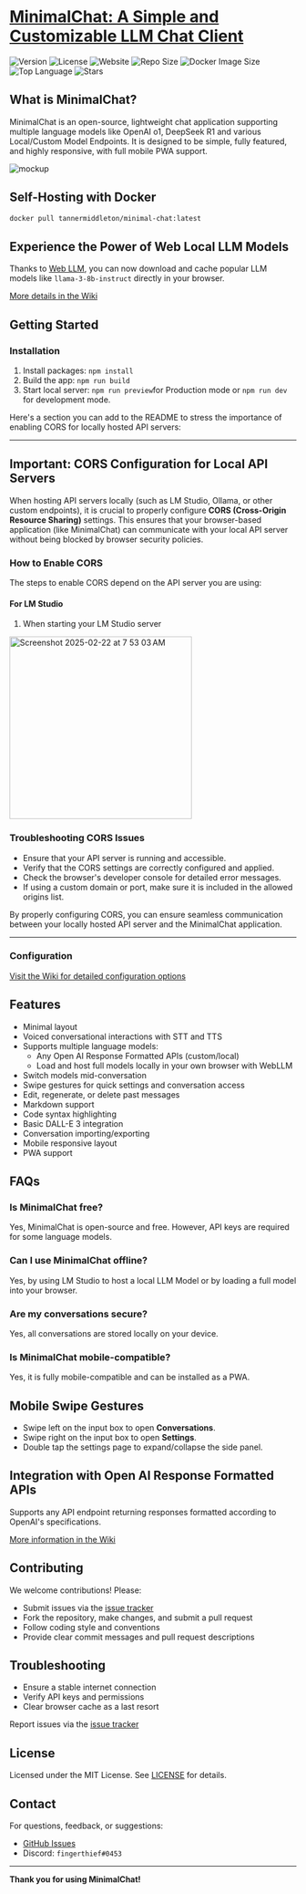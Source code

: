 # [**MinimalChat: A Simple and Customizable LLM Chat Client**](https://minimalchat.app)

![Version](https://img.shields.io/badge/version-6.3.0-blue)
![License](https://img.shields.io/badge/license-MIT-green)
![Website](https://img.shields.io/website?url=https%3A%2F%2Fminimalchat.app)
![Repo Size](https://img.shields.io/github/repo-size/fingerthief/minimal-chat)
![Docker Image Size](https://img.shields.io/docker/image-size/tannermiddleton/minimal-chat)
![Top Language](https://img.shields.io/github/languages/top/fingerthief/minimal-chat)
![Stars](https://img.shields.io/github/stars/fingerthief/minimal-chat)

## What is MinimalChat?

MinimalChat is an open-source, lightweight chat application supporting multiple language models like OpenAI o1, DeepSeek R1 and various Local/Custom Model Endpoints. It is designed to be simple, fully featured, and highly responsive, with full mobile PWA support.

![mockup](https://github.com/user-attachments/assets/5e2ebfb7-f525-43a0-bb8a-1ead054458f9)


## Self-Hosting with Docker

```sh
docker pull tannermiddleton/minimal-chat:latest
```

## Experience the Power of Web Local LLM Models

Thanks to [Web LLM](https://github.com/mlc-ai/web-llm), you can now download and cache popular LLM models like `llama-3-8b-instruct` directly in your browser.

[More details in the Wiki](https://github.com/fingerthief/minimal-chat/wiki/Host-and-Run-Entire-LLM-Models-Directly-in-the-Browser-Locally)

## Getting Started

### Installation

1. Install packages: `npm install`
2. Build the app: `npm run build`
3. Start local server: `npm run preview`for Production mode or `npm run dev` for development mode.

Here's a section you can add to the README to stress the importance of enabling CORS for locally hosted API servers:

---

## **Important: CORS Configuration for Local API Servers**

When hosting API servers locally (such as LM Studio, Ollama, or other custom endpoints), it is crucial to properly configure **CORS (Cross-Origin Resource Sharing)** settings. This ensures that your browser-based application (like MinimalChat) can communicate with your local API server without being blocked by browser security policies.

### How to Enable CORS
The steps to enable CORS depend on the API server you are using:

#### For LM Studio
1. When starting your LM Studio server
   
<img width="320" alt="Screenshot 2025-02-22 at 7 53 03 AM" src="https://github.com/user-attachments/assets/46b74071-a194-41fe-8fc3-f5bce191eece" />

### Troubleshooting CORS Issues
- Ensure that your API server is running and accessible.
- Verify that the CORS settings are correctly configured and applied.
- Check the browser's developer console for detailed error messages.
- If using a custom domain or port, make sure it is included in the allowed origins list.

By properly configuring CORS, you can ensure seamless communication between your locally hosted API server and the MinimalChat application.

--- 

### Configuration

[Visit the Wiki for detailed configuration options](https://github.com/fingerthief/minimal-chat/wiki/Configuration-Options-Explained)

## Features

- Minimal layout
- Voiced conversational interactions with STT and TTS
- Supports multiple language models:
  - Any Open AI Response Formatted APIs (custom/local)
  - Load and host full models locally in your own browser with WebLLM
- Switch models mid-conversation
- Swipe gestures for quick settings and conversation access
- Edit, regenerate, or delete past messages
- Markdown support
- Code syntax highlighting
- Basic DALL-E 3 integration
- Conversation importing/exporting
- Mobile responsive layout
- PWA support

## FAQs

### Is MinimalChat free?

Yes, MinimalChat is open-source and free. However, API keys are required for some language models.

### Can I use MinimalChat offline?

Yes, by using LM Studio to host a local LLM Model or by loading a full model into your browser.

### Are my conversations secure?

Yes, all conversations are stored locally on your device.

### Is MinimalChat mobile-compatible?

Yes, it is fully mobile-compatible and can be installed as a PWA.

## Mobile Swipe Gestures

- Swipe left on the input box to open **Conversations**.
- Swipe right on the input box to open **Settings**.
- Double tap the settings page to expand/collapse the side panel.

## Integration with Open AI Response Formatted APIs

Supports any API endpoint returning responses formatted according to OpenAI's specifications.

[More information in the Wiki](https://github.com/fingerthief/minimal-chat/wiki/Open-AI-Formatted-Response-APIs)

## Contributing

We welcome contributions! Please:

- Submit issues via the [issue tracker](https://github.com/fingerthief/minimal-chat/issues)
- Fork the repository, make changes, and submit a pull request
- Follow coding style and conventions
- Provide clear commit messages and pull request descriptions

## Troubleshooting

- Ensure a stable internet connection
- Verify API keys and permissions
- Clear browser cache as a last resort

Report issues via the [issue tracker](https://github.com/fingerthief/minimal-chat/issues)

## License

Licensed under the MIT License. See [LICENSE](LICENSE) for details.

## Contact

For questions, feedback, or suggestions:

- [GitHub Issues](https://github.com/fingerthief/minimal-chat/issues)
- Discord: `fingerthief#0453`

---

**Thank you for using MinimalChat!**
